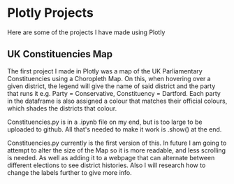 # Plotly Projects
Here are some of the projects I have made using Plotly

## UK Constituencies Map

The first project I made in Plotly was a map of the UK Parliamentary Constituencies using a Choropleth Map. On this, when hovering over a given district, the legend will give the name of said district and the party that runs it e.g. Party = Conservative, Constituency = Dartford. Each party in the dataframe is also assigned a colour that matches their official colours, which shades the districts that colour.

Constituencies.py is in a .ipynb file on my end, but is too large to be uploaded to github. All that's needed to make it work is .show() at the end.

Constituencies.py currently is the first version of this. In future I am going to attempt to alter the size of the Map so it is more readable, and less scrolling is needed. As well as adding it to a webpage that can alternate between different elections to see district histories. Also I will research how to change the labels further to give more info.
